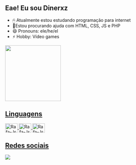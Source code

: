 ## Eae! Eu sou Dinerxz

- 🖱 Atualmente estou estudando programação para internet
- 🤔Estou procurando ajuda com HTML, CSS, JS e PHP
- 😄 Pronouns: ele/he/el
- ⚡ Hobby: Vídeo games 

 <div>
  <a href="https://github.com/dinerxz">
  <img height="180em" src="https://github-readme-stats.vercel.app/api?username=dinerxz&show_icons=true&theme=dark&include_all_commits=true&count_private=true"/>
</div>
 
  
 <h2> Linguagens </h2>
  
 <img align="center" alt="Rafa-Js" height="30" width="40" src="https://github.com/Dinerxz/devicon/blob/master/icons/html5/html5-original-wordmark.svg">
 <img align="center" alt="Rafa-Js" height="30" width="40" src="https://github.com/Dinerxz/devicon/blob/master/icons/css3/css3-original-wordmark.svg">
 <img align="center" alt="Rafa-Js" height="30" width="40" src="https://github.com/Dinerxz/devicon/blob/master/icons/javascript/javascript-original.svg">
     
   <h2> Redes sociais </h2>
  <div> 
<a href="https://instagram.com/dinerxz" target="_blank"><img src="https://img.shields.io/badge/-Instagram-%23E4405F?style=for-the-badge&logo=instagram&logoColor=white" target="_blank"></a>
</div>
